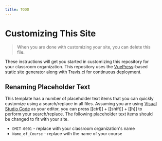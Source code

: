 ```yaml
---
title: TODO
---
```

# Customizing This Site

> When you are done with customizing your site, you can delete this file.

These instructions will get you started in customizing this repository for your classroom organization. This repository uses the [VuePress](https://vuepress.vuejs.org/)-based static site generator along with Travis.ci for continuous deployment.

## Renaming Placeholder Text

This template has a number of placeholder text items that you can quickly customize using a search/replace in all files. Assuming you are using [Visual Studio Code](https://code.visualstudio.com) as your editor, you can press [[ctrl]] + [[shift]] + [[h]] to perform your search/replace. The following placeholder text items should be changed to fit with your site.

- `DMIT-0001` - replace with your classroom organization's name
- `Name_of_Course` - replace with the name of your course
